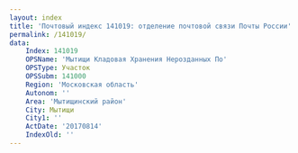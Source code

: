 ```yaml
---
layout: index
title: 'Почтовый индекс 141019: отделение почтовой связи Почты России'
permalink: /141019/
data:
    Index: 141019
    OPSName: 'Мытищи Кладовая Хранения Нерозданных По'
    OPSType: Участок
    OPSSubm: 141000
    Region: 'Московская область'
    Autonom: ''
    Area: 'Мытищинский район'
    City: Мытищи
    City1: ''
    ActDate: '20170814'
    IndexOld: ''
---
```

